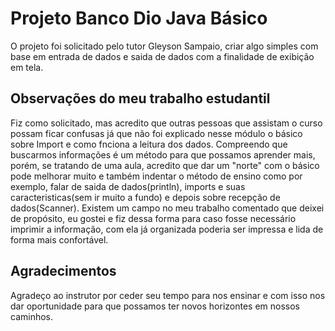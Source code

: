 # Projeto Banco Dio Java Básico

O projeto foi solicitado pelo tutor Gleyson Sampaio, criar algo simples com base em entrada de dados e saida de dados com a finalidade de exibição em tela.

## Observações do meu trabalho estudantil

Fiz como solicitado, mas acredito que outras pessoas que assistam o curso possam ficar confusas já que não foi explicado nesse módulo o básico sobre Import e como  fnciona a leitura dos dados. Compreendo que buscarmos informações é um método para que possamos aprender mais, porém, se tratando de uma aula, acredito que dar um "norte" com o básico pode melhorar muito e também indentar o método de ensino como por exemplo, falar de saida de dados(println), imports e suas caracteristicas(sem ir muito a fundo) e depois sobre recepção de dados(Scanner).
 Existem um campo no meu trabalho comentado que deixei de propósito, eu gostei e fiz dessa forma para caso fosse necessário imprimir a informação, com ela já organizada poderia ser impressa e lida de forma mais confortável. 

## Agradecimentos

Agradeço ao instrutor por ceder seu tempo para nos ensinar e com isso nos dar oportunidade para que possamos ter novos horizontes em nossos caminhos.